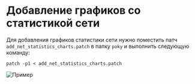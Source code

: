 # Добавление графиков со статистикой сети

Для добавления графиков статистики сети нужно поместить патч `add_net_statistics_charts.patch` в папку `poky` и выполнить следующую команду: 

```shell
patch -p1 < add_net_statistics_charts.patch
```
![Пример](https://github.com/moevm/os_profiling/blob/add_netstats_chart/netstats_graph/bootchart.png)
